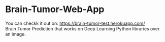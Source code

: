 # Brain-Tumor-Web-App
You can checkk it out on: https://brain-tumor-test.herokuapp.com/ <br>
Brain Tumor Prediction that works on Deep Learning Python libraries over an image.
